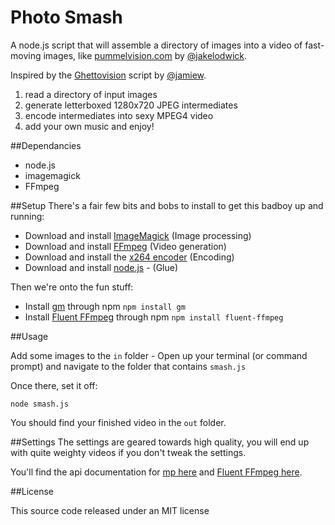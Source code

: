 # Photo Smash

A node.js script that  will assemble a directory of images into a video of fast-moving images, like [pummelvision.com](http://pummelvision.com) by [@jakelodwick](https://github.com/jakelodwick).

Inspired by the [Ghettovision](https://github.com/jamiew/ghettovision) script by [@jamiew](https://github.com/jamiew).

1. read a directory of input images
2. generate letterboxed 1280x720 JPEG intermediates
3. encode intermediates into sexy MPEG4 video
4. add your own music and enjoy!

##Dependancies

- node.js
- imagemagick
- FFmpeg

##Setup
There's a fair few bits and bobs to install to get this badboy up and running:

- Download and install [ImageMagick](http://www.imagemagick.org/) (Image processing)
- Download and install [FFmpeg](http://www.ffmpeg.org/) (Video generation)
- Download and install the [x264 encoder](http://www.videolan.org/developers/x264.html) (Encoding)
- Download and install [node.js](http://nodejs.org/) - (Glue)

Then we're onto the fun stuff:

- Install [gm](https://github.com/aheckmann/gm) through npm 
`npm install gm`
- Install [Fluent FFmpeg](https://github.com/fluent-ffmpeg/node-fluent-ffmpeg) through npm 
`npm install fluent-ffmpeg`

##Usage

Add some images to the `in` folder - Open up your terminal (or command prompt) and navigate to the folder that contains `smash.js`

Once there, set it off:

`node smash.js`

You should find your finished video in the `out` folder.

##Settings
The settings are geared towards high quality, you will end up with quite weighty videos if you don't tweak the settings.

You'll find the api documentation for [mp here](https://github.com/aheckmann/gm#basic-usage) and [Fluent FFmpeg here](https://github.com/fluent-ffmpeg/node-fluent-ffmpeg#supplying-ffmpeg-options).

##License

This source code released under an MIT license
